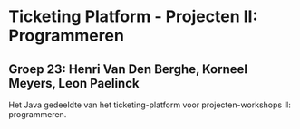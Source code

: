 <h1>Ticketing Platform - Projecten II: Programmeren</h1>
<h2>Groep 23: Henri Van Den Berghe, Korneel Meyers, Leon Paelinck</h2>
<p>Het Java gedeeldte van het ticketing-platform voor projecten-workshops II: programmeren. </p>
